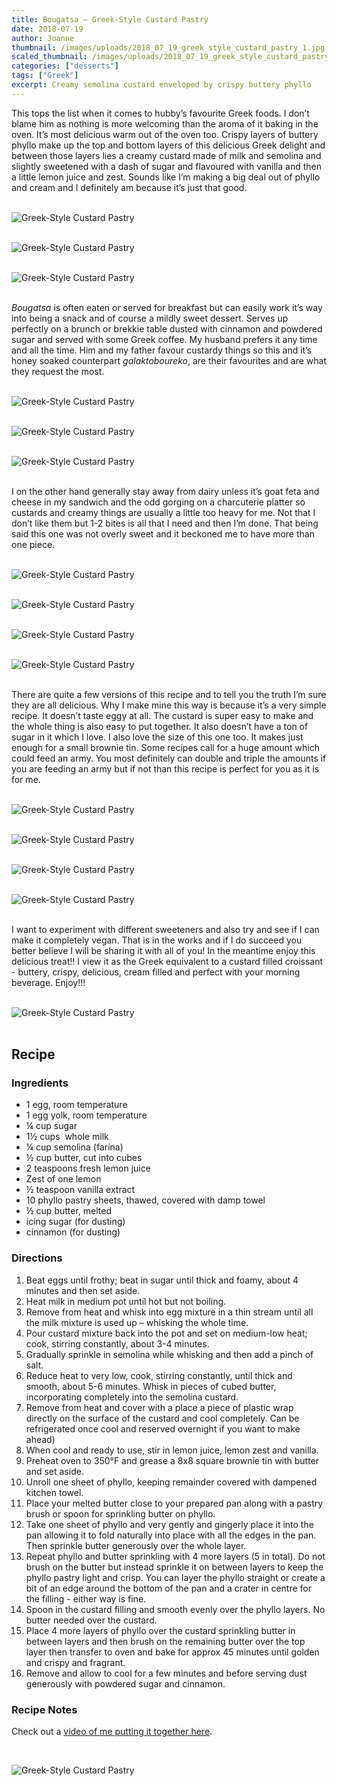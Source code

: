 ```yaml
---
title: Bougatsa – Greek-Style Custard Pastry
date: 2018-07-19
author: Joanne
thumbnail: /images/uploads/2018_07_19_greek_style_custard_pastry_1.jpg
scaled_thumbnail: /images/uploads/2018_07_19_greek_style_custard_pastry_0.jpg
categories: ["desserts"]
tags: ["Greek"]
excerpt: Creamy semolina custard enveloped by crispy buttery phyllo
---
```


This tops the list when it comes to hubby’s favourite Greek foods. I don’t blame him as nothing is more welcoming than the aroma of it baking in the oven. It’s most delicious warm out of the oven too. Crispy layers of buttery phyllo make up the top and bottom layers of this delicious Greek delight and between those layers lies a creamy custard made of milk and semolina and slightly sweetened with a dash of sugar and flavoured with vanilla and then a little lemon juice and zest. Sounds like I’m making a big deal out of phyllo and cream and I definitely am because it’s just that good.
</br>
</br>

![Greek-Style Custard Pastry](/images/uploads/2018_07_19_greek_style_custard_pastry_2.jpg)
</br>
</br>

![Greek-Style Custard Pastry](/images/uploads/2018_07_19_greek_style_custard_pastry_3.jpg)
</br>
</br>

![Greek-Style Custard Pastry](/images/uploads/2018_07_19_greek_style_custard_pastry_4.jpg)
</br>
</br>

_Bougatsa_ is often eaten or served for breakfast but can easily work it’s way into being a snack and of course a mildly sweet dessert. Serves up perfectly on a brunch or brekkie table dusted with cinnamon and powdered sugar and served with some Greek coffee. My husband prefers it any time and all the time. Him and my father favour custardy things so this and it’s honey soaked counterpart _galaktoboureko_, are their favourites and are what they request the most.
</br>
</br>

![Greek-Style Custard Pastry](/images/uploads/2018_07_19_greek_style_custard_pastry_5.jpg)
</br>
</br>

![Greek-Style Custard Pastry](/images/uploads/2018_07_19_greek_style_custard_pastry_6.jpg)
</br>
</br>

![Greek-Style Custard Pastry](/images/uploads/2018_07_19_greek_style_custard_pastry_7.jpg)
</br>
</br>

I on the other hand generally stay away from dairy unless it’s goat feta and cheese in my sandwich and the odd gorging on a charcuterie platter so custards and creamy things are usually a little too heavy for me. Not that I don’t like them but 1-2 bites is all that I need and then I’m done. That being said this one was not overly sweet and it beckoned me to have more than one piece.
</br>
</br>

![Greek-Style Custard Pastry](/images/uploads/2018_07_19_greek_style_custard_pastry_8.jpg)
</br>
</br>

![Greek-Style Custard Pastry](/images/uploads/2018_07_19_greek_style_custard_pastry_9.jpg)
</br>
</br>

![Greek-Style Custard Pastry](/images/uploads/2018_07_19_greek_style_custard_pastry_10.jpg)
</br>
</br>

![Greek-Style Custard Pastry](/images/uploads/2018_07_19_greek_style_custard_pastry_11.jpg)
</br>
</br>

There are quite a few versions of this recipe and to tell you the truth I’m sure they are all delicious. Why I make mine this way is because it’s a very simple recipe. It doesn’t taste eggy at all. The custard is super easy to make and the whole thing is also easy to put together. It also doesn’t have a ton of sugar in it which I love. I also love the size of this one too. It makes just enough for a small brownie tin.  Some recipes call for a huge amount which could feed an army.  You most definitely can double and triple the amounts if you are feeding an army but if not than this recipe is perfect for you as it is for me.
</br>
</br>

![Greek-Style Custard Pastry](/images/uploads/2018_07_19_greek_style_custard_pastry_12.jpg)
</br>
</br>

![Greek-Style Custard Pastry](/images/uploads/2018_07_19_greek_style_custard_pastry_13.jpg)
</br>
</br>

![Greek-Style Custard Pastry](/images/uploads/2018_07_19_greek_style_custard_pastry_14.jpg)
</br>
</br>

![Greek-Style Custard Pastry](/images/uploads/2018_07_19_greek_style_custard_pastry_15.jpg)
</br>
</br>

I  want to experiment with different sweeteners and also try and see if I can make it completely vegan. That is in the works and if I do succeed you better believe I will be sharing it with all of you! In the meantime enjoy this delicious treat!! I view it as the Greek equivalent to a custard filled croissant - buttery, crispy, delicious, cream filled and perfect with your morning beverage. Enjoy!!!
</br>
</br>

![Greek-Style Custard Pastry](/images/uploads/2018_07_19_greek_style_custard_pastry_16.jpg)
</br>
</br>

## Recipe

### Ingredients

* 1 egg, room temperature
* 1 egg yolk, room temperature
* &frac14; cup sugar
* 1&frac12; cups  whole milk
* &frac14; cup semolina (farina)
* &frac12; cup butter, cut into cubes
* 2 teaspoons fresh lemon juice
* Zest of one lemon 
* &frac12; teaspoon vanilla extract
* 10 phyllo pastry sheets, thawed, covered with damp towel
* &frac12; cup butter, melted
* icing sugar (for dusting)
* cinnamon (for dusting)

### Directions

1. Beat eggs until frothy; beat in sugar until thick and foamy, about 4 minutes and then set aside.
2. Heat milk in medium pot until hot but not boiling.
3. Remove from heat and whisk into egg mixture in a thin stream until all the milk mixture is used up – whisking the whole time. 
4. Pour custard mixture back into the pot and set on medium-low heat; cook, stirring constantly, about 3-4 minutes.
5. Gradually sprinkle in semolina while whisking and then add a pinch of salt.
6. Reduce heat to very low, cook, stirring constantly, until thick and smooth, about 5-6 minutes. Whisk in pieces of cubed butter, incorporating completely into the semolina custard.
7. Remove from heat and cover with a place a piece of plastic wrap directly on the surface of the custard and cool completely. Can be refrigerated once cool and reserved overnight if you want to make ahead) 
8. When cool and ready to use, stir in lemon juice, lemon zest and vanilla.
9. Preheat oven to 350°F and grease a 8x8 square brownie tin with butter and set aside. 
10. Unroll one sheet of phyllo, keeping remainder covered with dampened kitchen towel.
11. Place your melted butter close to your prepared pan along with a pastry brush or spoon for sprinkling butter on phyllo. 
12. Take one sheet of phyllo and very gently and gingerly place it into the pan allowing it to fold naturally into place with all the edges in the pan. Then sprinkle butter generously over the whole layer. 
13. Repeat phyllo and butter sprinkling with 4 more layers (5 in total). Do not brush on the butter but instead sprinkle it on between layers to keep the phyllo pastry light and crisp. You can layer the phyllo straight or create a bit of an edge around the bottom of the pan and a crater in centre for the filling - either way is fine. 
14. Spoon in the custard filling and smooth evenly over the phyllo layers. No butter needed over the custard. 
15. Place 4 more layers of phyllo over the custard sprinkling butter in between layers and then brush on the remaining butter over the top layer then transfer to oven and bake for approx 45 minutes until golden and crispy and fragrant. 
16. Remove and allow to cool for a few minutes and before serving dust generously with powdered sugar and cinnamon. 

### Recipe Notes
Check out a [video of me putting it together here](https://www.instagram.com/tv/BkbFD5XBCzK/). 

</br>

![Greek-Style Custard Pastry](/images/uploads/2018_07_19_greek_style_custard_pastry_17.jpg)
